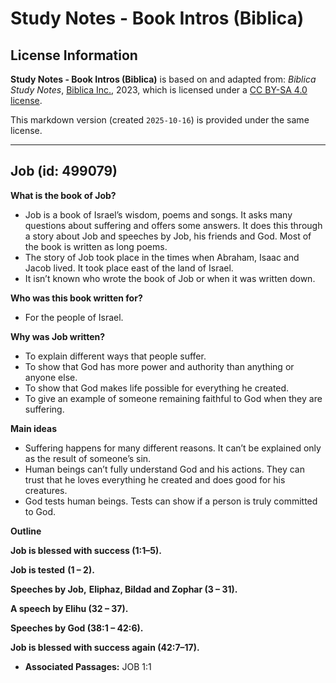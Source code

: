 # Study Notes - Book Intros (Biblica)

## License Information

**Study Notes - Book Intros (Biblica)** is based on and adapted from: _Biblica Study Notes_, [Biblica Inc.](https://www.biblica.com/), 2023, which is licensed under a [CC BY-SA 4.0 license](https://creativecommons.org/licenses/by-sa/4.0/legalcode.en).

This markdown version (created `2025-10-16`) is provided under the same license.



--------------------------------

## Job (id: 499079)

**What is the book of Job?**

* Job is a book of Israel’s wisdom, poems and songs. It asks many questions about suffering and offers some answers. It does this through a story about Job and speeches by Job, his friends and God. Most of the book is written as long poems.
* The story of Job took place in the times when Abraham, Isaac and Jacob lived. It took place east of the land of Israel.
* It isn’t known who wrote the book of Job or when it was written down.

**Who was this book written for?**

* For the people of Israel.

**Why was Job written?**

* To explain different ways that people suffer.
* To show that God has more power and authority than anything or anyone else.
* To show that God makes life possible for everything he created.
* To give an example of someone remaining faithful to God when they are suffering.

**Main ideas**

* Suffering happens for many different reasons. It can’t be explained only as the result of someone’s sin.
* Human beings can’t fully understand God and his actions. They can trust that he loves everything he created and does good for his creatures.
* God tests human beings. Tests can show if a person is truly committed to God.

**Outline**

**Job is blessed with success (1:1–5\).**

**Job is tested** **(1 – 2\).**

**Speeches by Job,** **Eliphaz, Bildad and Zophar (3 – 31\).**

**A speech by Elihu (32 – 37\).**

**Speeches by God (38:1 – 42:6\).**

**Job is blessed with success again (42:7–17\).**

* **Associated Passages:** JOB 1:1

